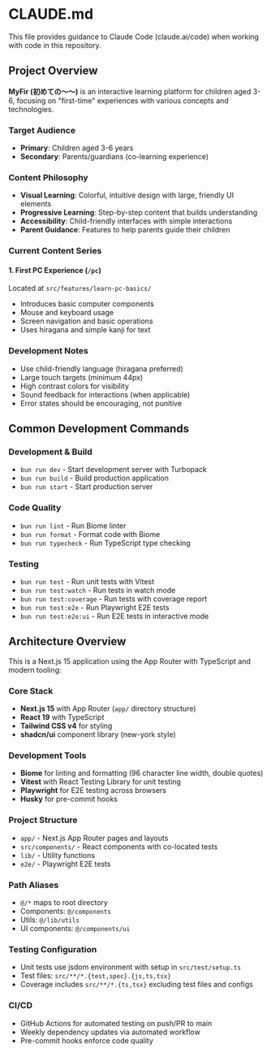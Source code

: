 # CLAUDE.md

This file provides guidance to Claude Code (claude.ai/code) when working with code in this repository.

## Project Overview

**MyFir (初めての〜〜)** is an interactive learning platform for children aged 3-6, focusing on "first-time" experiences with various concepts and technologies.

### Target Audience
- **Primary**: Children aged 3-6 years
- **Secondary**: Parents/guardians (co-learning experience)

### Content Philosophy
- **Visual Learning**: Colorful, intuitive design with large, friendly UI elements
- **Progressive Learning**: Step-by-step content that builds understanding
- **Accessibility**: Child-friendly interfaces with simple interactions
- **Parent Guidance**: Features to help parents guide their children

### Current Content Series

#### 1. First PC Experience (`/pc`)
Located at `src/features/learn-pc-basics/`
- Introduces basic computer components
- Mouse and keyboard usage
- Screen navigation and basic operations
- Uses hiragana and simple kanji for text

### Development Notes
- Use child-friendly language (hiragana preferred)
- Large touch targets (minimum 44px)
- High contrast colors for visibility
- Sound feedback for interactions (when applicable)
- Error states should be encouraging, not punitive

## Common Development Commands

### Development & Build
- `bun run dev` - Start development server with Turbopack
- `bun run build` - Build production application
- `bun run start` - Start production server

### Code Quality
- `bun run lint` - Run Biome linter
- `bun run format` - Format code with Biome
- `bun run typecheck` - Run TypeScript type checking

### Testing
- `bun run test` - Run unit tests with Vitest
- `bun run test:watch` - Run tests in watch mode
- `bun run test:coverage` - Run tests with coverage report
- `bun run test:e2e` - Run Playwright E2E tests
- `bun run test:e2e:ui` - Run E2E tests in interactive mode

## Architecture Overview

This is a Next.js 15 application using the App Router with TypeScript and modern tooling:

### Core Stack
- **Next.js 15** with App Router (`app/` directory structure)
- **React 19** with TypeScript
- **Tailwind CSS v4** for styling
- **shadcn/ui** component library (new-york style)

### Development Tools
- **Biome** for linting and formatting (96 character line width, double quotes)
- **Vitest** with React Testing Library for unit testing
- **Playwright** for E2E testing across browsers
- **Husky** for pre-commit hooks

### Project Structure
- `app/` - Next.js App Router pages and layouts
- `src/components/` - React components with co-located tests
- `lib/` - Utility functions
- `e2e/` - Playwright E2E tests

### Path Aliases
- `@/*` maps to root directory
- Components: `@/components`
- Utils: `@/lib/utils`
- UI components: `@/components/ui`

### Testing Configuration
- Unit tests use jsdom environment with setup in `src/test/setup.ts`
- Test files: `src/**/*.{test,spec}.{js,ts,tsx}`
- Coverage includes `src/**/*.{ts,tsx}` excluding test files and configs

### CI/CD
- GitHub Actions for automated testing on push/PR to main
- Weekly dependency updates via automated workflow
- Pre-commit hooks enforce code quality